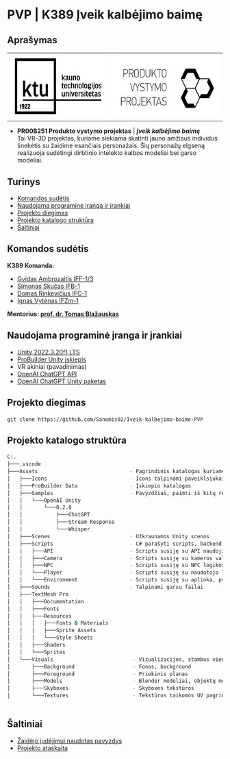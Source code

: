# PVP | K389 Įveik kalbėjimo baimę

## Aprašymas

<table><tr>
    <td><img src="./Iveik-kalbejimo-baime-3D/Assets/Icons/ktu.jpg" alt="KTU" height="150" /></td>
    <td><img src="./Iveik-kalbejimo-baime-3D/Assets/Icons/pvp.jpg" alt="PVP" height="150" /></td>
</tr></table>

- **PR00B251 Produkto vystymo projektas** | ***Įveik kalbėjimo baimę***\
Tai VR-3D projektas, kuriame siekiama skatinti jauno amžiaus individus šnekėtis su žaidime esančiais personažais. Šių personažų elgseną realizuoja sudėtingi dirbtinio intelekto kalbos modeliai bei garso modeliai.

## Turinys

- [Komandos sudėtis](#komandos-sudėtis)
- [Naudojama programinė įranga ir įrankiai](#naudojama-programinė-įranga-ir-įrankiai)
- [Projekto diegimas](#projekto-diegimas)
- [Projekto katalogo struktūra](#projekto-katalogo-struktūra)
- [Šaltiniai](#šaltiniai)


## Komandos sudėtis

**K389 Komanda:**

- [Gvidas Ambrozaitis IFF-1/3](https://github.com/kahunas)
- [Simonas Skučas IFB-1](https://github.com/Sanomis02)
- [Domas Rinkevičius IFC-1](https://github.com/domrin)
- [Ignas Vytėnas IFZm-1](https://github.com/Ignqs)

**Mentorius: [prof. dr. Tomas Blažauskas](https://ktu.edu/scientist/tomas.blazauskas/)**

## Naudojama programinė įranga ir įrankiai

- [Unity 2022.3.20f1 LTS](https://unity.com/)
- [ProBuilder Unity įskiepis](https://unity.com/features/probuilder)
- VR akiniai (pavadinimas)
- [OpenAI ChatGPT API](https://openai.com/blog/introducing-chatgpt-and-whisper-apis)
- [OpenAI ChatGPT Unity paketas](https://github.com/srcnalt/OpenAI-Unity)

## Projekto diegimas

```shell
git clone https://github.com/Sanomis02/Iveik-kalbejimo-baime-PVP
```

## Projekto katalogo struktūra
```bash
C:.
├───.vscode
├───Assets                              - Pagrindinis katalogas kuriame talpinami versijuojami dokumentai
│   ├───Icons                           - Icons talpinami paveiklsiukai
│   ├───ProBuilder Data                 - Įskiepio katalogas
│   ├───Samples                         - Pavyzdžiai, paimti iš kitų repozitorijų, Unity paketų
│   │   └───OpenAI Unity
│   │       └───0.2.0
│   │           ├───ChatGPT
│   │           ├───Stream Response
│   │           └───Whisper
│   ├───Scenes                          - Užkraunamos Unity scenos
│   ├───Scripts                         - C# parašyti scripts, backend logika
│   │   ├───API                         - Scripts susiję su API naudojimu
│   │   ├───Camera                      - Scripts susiję su kameros valdymu
│   │   ├───NPC                         - Scripts susiję su NPC logikos įdiegimu ir valdymu/elgsena
│   │   └───Player                      - Scripts susiję su naudotojo logika, valdymu
│   │   └───Environment                 - Scripts susiję su aplinka, pvz plane triggers logika
│   ├───Sounds                          - Talpinami garsų failai
│   ├───TextMesh Pro    
│   │   ├───Documentation
│   │   ├───Fonts
│   │   ├───Resources
│   │   │   ├───Fonts & Materials
│   │   │   ├───Sprite Assets
│   │   │   └───Style Sheets
│   │   ├───Shaders
│   │   └───Sprites
│   └───Visuals                          - Vizualizacijos, stambus vienetas, apima modelius, skyboxes, tekstūras
│       ├───Background                   - Fonas, background
│       ├───Foreground                   - Priekinis planas
│       ├───Models                       - Blender modeliai, objektų modeliai
│       ├───Skyboxes                     - Skyboxes tekstūros
│       └───Textures                     - Tekstūros taikomos UV pagrindu objektams



```

## Šaltiniai

- [Žaidėjo judėjimui naudotas pavyzdys](https://www.youtube.com/watch?v=f473C43s8nE)
- [Projekto ataskaita](https://www.overleaf.com/project/65ccee4acee3686482ad5173)
